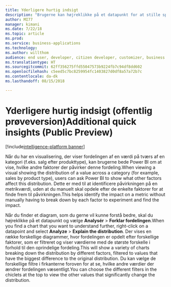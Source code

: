 ```yaml
---
title: Yderligere hurtig indsigt
description: "Brugerne kan højreklikke på et datapunkt for at stille spørgsmålet \"Hvilke faktorer påvirker en måling?\" og få forslag til visualiseringer, der forklarer denne effekt."
author: MI77
manager: kimani
ms.date: 7/22/18
ms.topic: article
ms.prod: 
ms.service: business-applications
ms.technology: 
ms.author: willthom
audience: end user, developer, citizen developer, customizer, business analyst, IT pro
ms.translationtype: HT
ms.sourcegitcommit: 62ff356275ffd55047573b9224fb7c94df8dd602
ms.openlocfilehash: c5eed5c7bc8259954fc1403827d0df8a57a72b7c
ms.contentlocale: da-dk
ms.lasthandoff: 08/15/2018

---
```


# <a name="additional-quick-insights-public-preview"></a><span data-ttu-id="57892-104">Yderligere hurtig indsigt (offentlig prøveversion)</span><span class="sxs-lookup"><span data-stu-id="57892-104">Additional quick insights (Public Preview)</span></span>

[!include[intelligence-platform banner](../../includes/intelligence-platform.md)]



<span data-ttu-id="57892-105">Når du har en visualisering, der viser fordelingen af en værdi på tværs af en kategori (f.eks. salg efter produkttype), kan brugerne bede Power BI om at vise, hvilke andre faktorer der påvirker denne fordeling.</span><span class="sxs-lookup"><span data-stu-id="57892-105">When viewing a visual showing the distribution of a value across a category (for example, sales by product type), users can ask Power BI to show what other factors affect this distribution.</span></span> <span data-ttu-id="57892-106">Dette er med til at identificere påvirkningen på en metrikværdi, uden at du manuelt skal opdele efter de enkelte faktorer for at finde frem til påvirkningen.</span><span class="sxs-lookup"><span data-stu-id="57892-106">This helps identify the impact on a metric without manually having to break down by each factor to experiment and find the impact.</span></span>

<span data-ttu-id="57892-107">Når du finder et diagram, som du gerne vil kunne forstå bedre, skal du højreklikke på et datapunkt og vælge **Analysér** > **Forklar fordelingen**.</span><span class="sxs-lookup"><span data-stu-id="57892-107">When you find a chart that you want to understand further, right-click on a datapoint and select **Analyze** > **Explain the distribution**.</span></span> <span data-ttu-id="57892-108">Der vises en række forskellige diagrammer, hvor fordelingen er opdelt efter forskellige faktorer, som er filtreret og viser værdierne med de største forskelle i forhold til den oprindelige fordeling.</span><span class="sxs-lookup"><span data-stu-id="57892-108">This will show a variety of charts breaking down the distribution by different factors, filtered to values that have the biggest difference to the original distribution.</span></span> <span data-ttu-id="57892-109">Du kan vælge de forskellige filtre i firkanterne foroven for at se, hvilke andre værdier der ændrer fordelingen væsentligt.</span><span class="sxs-lookup"><span data-stu-id="57892-109">You can choose the different filters in the chiclets at the top to view the other values that significantly change the distribution.</span></span>

<!--
### Who uses this feature
This feature is intended for all report users. It works without any additional setup. 
## Status
### Development status
In development
#### Target timeframe
October ‘18
-->


